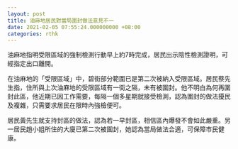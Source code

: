 ```yaml
---
layout: post
title: 油麻地居民對當局圍封做法意見不一
date: 2021-02-05 07:55:24.000000000 +08:00
categories: rthk
---
```


油麻地指明受限區域的強制檢測行動早上約7時完成，居民出示陰性檢測證明，可經指定出口離開。

在油麻地的「受限區域」中，碧街部分範圍已是第二次被納入受限區域。居民蔡先生指，住所與上次油麻地的受限區域有一街之隔，未有被圍封。他不明白為何再圍封此區，他近期已因工作需要，每隔一個多星期就接受檢測，認為圍封的做法擾民及複雜，只需要求居民在限時內強檢便可。

居民黃先生就支持封區的做法，認為若一早封區，相信區內爆發不會如此嚴重。另一居民趙小姐所住的大廈已第二次被圍封，她認為當局做法合適，可保障市民健康。
